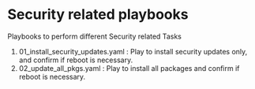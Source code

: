 # Security related playbooks
Playbooks to perform different Security related Tasks
1. 01_install_security_updates.yaml : Play to install security updates only, and confirm if reboot is necessary.
2. 02_update_all_pkgs.yaml : Play to install all packages and confirm if reboot is necessary.

